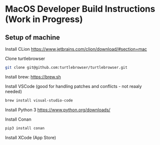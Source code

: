 # MacOS Developer Build Instructions (Work in Progress)

[//]: # (Prerequisite: SSH key has been added to your accout)

## Setup of machine

Install CLion https://www.jetbrains.com/clion/download/#section=mac

Clone turtlebrowser
~~~ bash
git clone git@github.com:turtlebrowser/turtlebrowser.git
~~~

Install brew: https://brew.sh

Install VSCode (good for handling patches and conflicts - not reaaly needed)
~~~ bash
brew install visual-studio-code
~~~

Install Python 3 https://www.python.org/downloads/

Install Conan
~~~ bash
pip3 install conan  
~~~

Install XCode (App Store)
